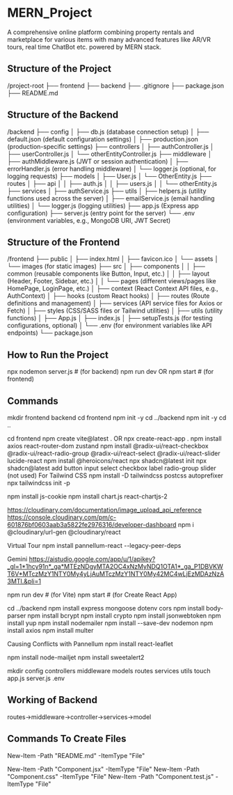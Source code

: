 # MERN_Project
A comprehensive online platform combining property rentals and marketplace for various items with many advanced features like AR/VR tours, real time ChatBot etc. powered by MERN stack.


## Structure of the Project

/project-root
├── frontend
├── backend
├── .gitignore
├── package.json
├── README.md

## Structure of the Backend

/backend
├── config
│   ├── db.js (database connection setup)
│   ├── default.json (default configuration settings)
│   ├── production.json (production-specific settings)
├── controllers
│   ├── authController.js
│   ├── userController.js
│   └── otherEntityController.js
├── middleware
│   ├── authMiddleware.js (JWT or session authentication)
│   ├── errorHandler.js (error handling middleware)
│   └── logger.js (optional, for logging requests)
├── models
│   ├── User.js
│   └── OtherEntity.js
├── routes
│   ├── api
│   │   ├── auth.js
│   │   ├── users.js
│   │   └── otherEntity.js
├── services
│   ├── authService.js
├── utils
│   ├── helpers.js (utility functions used across the server)
│   ├── emailService.js (email handling utilities)
│   └── logger.js (logging utilities)
├── app.js (Express app configuration)
├── server.js (entry point for the server)
└── .env (environment variables, e.g., MongoDB URI, JWT Secret)


## Structure of the Frontend

/frontend
├── public
│   ├── index.html
│   ├── favicon.ico
│   └── assets
│       └── images (for static images)
├── src
│   ├── components
│   │   ├── common (reusable components like Button, Input, etc.)
│   │   ├── layout (Header, Footer, Sidebar, etc.)
│   │   └── pages (different views/pages like HomePage, LoginPage, etc.)
│   ├── context (React Context API files, e.g., AuthContext)
│   ├── hooks (custom React hooks)
│   ├── routes (Route definitions and management)
│   ├── services (API service files for Axios or Fetch)
│   ├── styles (CSS/SASS files or Tailwind utilities)
│   ├── utils (utility functions)
│   ├── App.js
│   ├── index.js
│   ├── setupTests.js (for testing configurations, optional)
│   └── .env (for environment variables like API endpoints)
└── package.json

## How to Run the Project

npx nodemon server.js   # (for backend)
npm run dev OR npm start   # (for frontend)

## Commands

mkdir frontend backend
cd frontend
npm init -y
cd ../backend
npm init -y
cd ..

cd frontend
npm create vite@latest . OR npx create-react-app .
npm install axios react-router-dom zustand
npm install @radix-ui/react-checkbox @radix-ui/react-radio-group @radix-ui/react-select @radix-ui/react-slider lucide-react
npm install @heroicons/react
npx shadcn@latest init
npx shadcn@latest add button input select checkbox label radio-group slider (not used)
For Tailwind CSS
npm install -D tailwindcss postcss autoprefixer
npx tailwindcss init -p

npm install js-cookie
npm install chart.js react-chartjs-2

https://cloudinary.com/documentation/image_upload_api_reference
https://console.cloudinary.com/pm/c-601876bf0603aab3a5822fe2976316/developer-dashboard
npm i @cloudinary/url-gen @cloudinary/react

Virtual Tour
npm install pannellum-react --legacy-peer-deps

Gemini 
https://aistudio.google.com/app/u/1/apikey?_gl=1*1hcy91n*_ga*MTEzNDgyMTA2OC4xNzMyNDQ1OTA1*_ga_P1DBVKWT6V*MTczMzY1NTY0My4yLjAuMTczMzY1NTY0My42MC4wLjEzMDAzNzA3MTI.&pli=1

npm run dev  # (for Vite)
npm start    # (for Create React App)

cd ../backend
npm install express mongoose dotenv cors
npm install body-parser
npm install bcrypt
npm install crypto
npm install jsonwebtoken
npm install yup
npm install nodemailer
npm install --save-dev nodemon
npm install axios
npm install multer

Causing Conflicts with Pannellum
npm install react-leaflet

npm install node-mailjet
npm install sweetalert2

mkdir config controllers middleware models routes services utils
touch app.js server.js .env

## Working of Backend 

routes->middleware->controller->services->model

## Commands To Create Files 

New-Item -Path "README.md" -ItemType "File"

New-Item -Path "Component.jsx" -ItemType "File"
New-Item -Path "Component.css" -ItemType "File"
New-Item -Path "Component.test.js" -ItemType "File"

